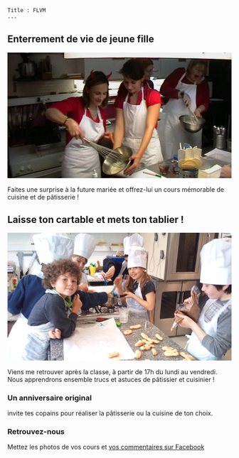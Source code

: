 	Title : FLVM
	---

## Enterrement de vie de jeune fille
![Enterrement de vie de jeune fille](images/enterrement-de-vie-de-jf.jpg)

Faites une surprise à la future mariée et offrez-lui un cours mémorable de cuisine et de pâtisserie !

## Laisse ton cartable et mets ton tablier&nbsp;!
![les petites toques](images/cours/les-petites-toques.jpg)

Viens me retrouver après la classe, à partir de 17h du lundi au vendredi. Nous apprendrons ensemble trucs et astuces de pâtissier et cuisinier !

### Un anniversaire original
invite tes copains pour réaliser la pâtisserie ou la cuisine de ton choix.

### Retrouvez-nous
Mettez les photos de vos cours et [vos commentaires sur Facebook](https://www.facebook.com/flvm.cours/)
